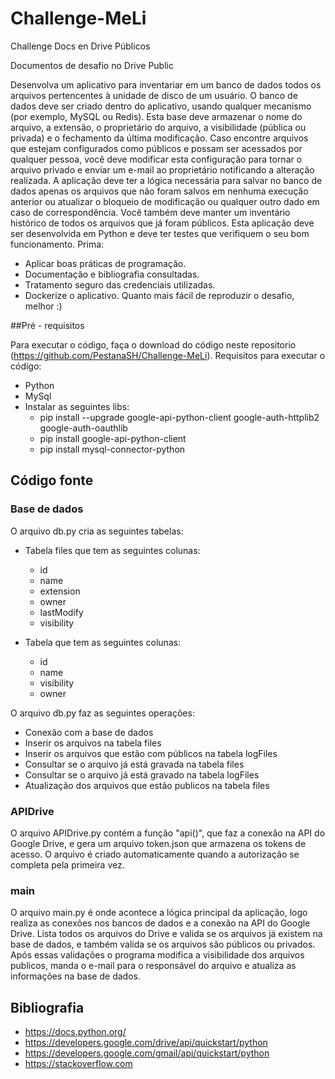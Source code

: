 # Challenge-MeLi
Challenge Docs en Drive Públicos

Documentos de desafio no Drive Public

Desenvolva um aplicativo para inventariar em um banco de dados todos os arquivos pertencentes à unidade de disco de um usuário. O banco de dados deve ser criado dentro do aplicativo, usando qualquer mecanismo (por exemplo, MySQL ou Redis). Esta base deve armazenar o nome do arquivo, a extensão, o proprietário do arquivo, a visibilidade (pública ou privada) e o fechamento da última modificação. Caso encontre arquivos que estejam configurados como públicos e possam ser acessados ​​por qualquer pessoa, você deve modificar esta configuração para tornar o arquivo privado e enviar um e-mail ao proprietário notificando a alteração realizada. A aplicação deve ter a lógica necessária para salvar no banco de dados apenas os arquivos que não foram salvos em nenhuma execução anterior ou atualizar o bloqueio de modificação ou qualquer outro dado em caso de correspondência. Você também deve manter um inventário histórico de todos os arquivos que já foram públicos. Esta aplicação deve ser desenvolvida em Python e deve ter testes que verifiquem o seu bom funcionamento. Prima:

- Aplicar boas práticas de programação.
- Documentação e bibliografia consultadas.
- Tratamento seguro das credenciais utilizadas.
- Dockerize o aplicativo. Quanto mais fácil de reproduzir o desafio, melhor :)

##Pré - requisitos

Para executar o código, faça o download do código neste repositorio (https://github.com/PestanaSH/Challenge-MeLi).
Requisitos para executar o código:
* Python
* MySql
* Instalar as seguintes libs:
	*  pip install --upgrade google-api-python-client google-auth-httplib2 google-auth-oauthlib
	*  pip install google-api-python-client
	*  pip install mysql-connector-python

## Código fonte

### Base de dados

O arquivo db.py cria as seguintes tabelas:
- Tabela files que tem as seguintes colunas:
  - id
  - name
  - extension
  - owner
  - lastModify
  - visibility

- Tabela que tem as seguintes colunas:
  - id
  - name
  - visibility
  - owner

O arquivo db.py faz as seguintes operações:
- Conexão com a base de dados
- Inserir os arquivos na tabela files
- Inserir os arquivos que estão com públicos na tabela logFiles
- Consultar se o arquivo já está gravada na tabela files
- Consultar se o arquivo já está gravado na tabela logFiles
- Atualização dos arquivos que estão publicos na tabela files

### APIDrive
O arquivo APIDrive.py contém a função "api()", que faz a conexão na API do Google Drive,
e gera um arquivo token.json que armazena os tokens de acesso. O arquivo é criado automaticamente
quando a autorização se completa pela primeira vez.

### main
O arquivo main.py é onde acontece a lógica principal da aplicação, logo realiza as conexões nos bancos de dados e a
conexão na API do Google Drive. Lista todos os arquivos do Drive e valida se os arquivos já existem na base de dados, e
também valida se os arquivos são públicos ou privados. Após essas validações o programa modifica a visibilidade dos arquivos
publicos, manda o e-mail para o responsável do arquivo e atualiza as informações na base de dados.

## Bibliografia

- https://docs.python.org/
- https://developers.google.com/drive/api/quickstart/python
- https://developers.google.com/gmail/api/quickstart/python
- https://stackoverflow.com